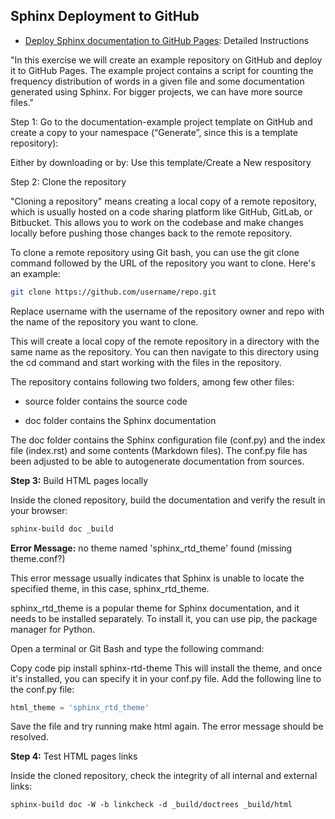 ## Sphinx Deployment to GitHub

- [Deploy Sphinx documentation to GitHub Pages](https://coderefinery.github.io/documentation/gh_workflow/#exercise-deploy-sphinx-documentation-to-github-pages): Detailed Instructions

"In this exercise we will create an example repository on GitHub and deploy it to GitHub Pages. 
The example project contains a script for counting the frequency distribution of words 
in a given file and some documentation generated using Sphinx. For bigger projects, we can have more source files."

Step 1: Go to the documentation-example project template on GitHub and create a copy to your namespace (“Generate”, since this is a template repository):

Either by downloading or by: Use this template/Create a New respository

Step 2: Clone the repository

 "Cloning a repository" means creating a local copy of a remote repository, which is usually hosted on a code sharing platform like GitHub, GitLab, or Bitbucket. 
 This allows you to work on the codebase and make changes locally before pushing those changes back to the remote repository.

To clone a remote repository using Git bash, you can use the git clone command followed by the URL of the repository you want to clone. Here's an example:

 ```bash
git clone https://github.com/username/repo.git
 ```
 
Replace username with the username of the repository owner and repo with the name of the repository you want to clone.

This will create a local copy of the remote repository in a directory with the same name as the repository. 
You can then navigate to this directory using the cd command and start working with the files in the repository.

The repository contains following two folders, among few other files:

- source folder contains the source code

- doc folder contains the Sphinx documentation

The doc folder contains the Sphinx configuration file (conf.py) and the index file (index.rst) and some contents (Markdown files). The conf.py file has been adjusted to be able to autogenerate documentation from sources.

**Step 3:** Build HTML pages locally

Inside the cloned repository, build the documentation and verify the result in your browser:

```bash
sphinx-build doc _build
```

**Error Message:** no theme named 'sphinx_rtd_theme' found (missing theme.conf?)

This error message usually indicates that Sphinx is unable to locate the specified theme, in this case, sphinx_rtd_theme.

sphinx_rtd_theme is a popular theme for Sphinx documentation, and it needs to be installed separately. To install it, you can use pip, the package manager for Python.

Open a terminal or Git Bash and type the following command:

Copy code
pip install sphinx-rtd-theme
This will install the theme, and once it's installed, you can specify it in your conf.py file. Add the following line to the conf.py file:

```python
html_theme = 'sphinx_rtd_theme'
```

Save the file and try running make html again. The error message should be resolved.

**Step 4:** Test HTML pages links

Inside the cloned repository, check the integrity of all internal and external links:

```
sphinx-build doc -W -b linkcheck -d _build/doctrees _build/html
```






